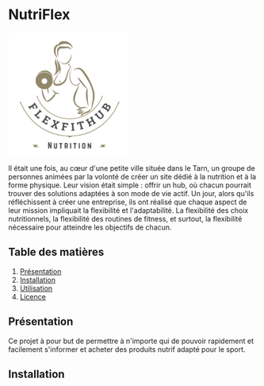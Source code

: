 # NutriFlex

![Logo NutriFlex](./logo.png "logo")

Il était une fois, au cœur d'une petite ville située dans le Tarn, un groupe de personnes animées par la volonté de créer un site dédié à la nutrition et à la forme physique. Leur vision était simple : offrir un hub, où chacun pourrait trouver des solutions adaptées à son mode de vie actif. Un jour, alors qu'ils réfléchissent à créer une entreprise, ils ont réalisé que chaque aspect de leur mission impliquait la flexibilité et l'adaptabilité. 
La flexibilité des choix nutritionnels, la flexibilité des routines de fitness, et surtout, la flexibilité nécessaire pour atteindre les objectifs de chacun.


## Table des matières

1. [Présentation](#présentation)
2. [Installation](#installation)
3. [Utilisation](#utilisation)
4. [Licence](#licence)

## Présentation

Ce projet à pour but de permettre à n'importe qui de pouvoir rapidement et facilement s'informer et acheter des produits nutrif adapté pour le sport.

## Installation

